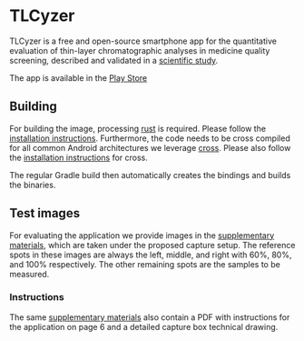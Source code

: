 # TLCyzer

TLCyzer is a free and open-source smartphone app for the quantitative evaluation of thin-layer chromatographic analyses in medicine quality screening, described and validated in a [scientific study](https://doi.org/10.1038/s41598-022-17527-y).

The app is available in the [Play Store](https://play.google.com/store/apps/details?id=de.uni.tuebingen.tlceval)

## Building

For building the image, processing [rust](https://www.rust-lang.org) is required. Please follow the [installation instructions](https://www.rust-lang.org/tools/install).
Furthermore, the code needs to be cross compiled for all common Android architectures we leverage [cross](https://github.com/cross-rs/cross).
Please also follow the [installation instructions](https://github.com/cross-rs/cross#dependencies) for cross.

The regular Gradle build then automatically creates the bindings and builds the binaries.

## Test images

For evaluating the application we provide images in the [supplementary materials](https://www.nature.com/articles/s41598-022-17527-y#Sec24), which are taken under the proposed capture setup.
The reference spots in these images are always the left, middle, and right with 60%, 80%, and 100% respectively.
The other remaining spots are the samples to be measured.

### Instructions 

The same [supplementary materials](https://www.nature.com/articles/s41598-022-17527-y#Sec24) also contain a PDF with instructions for the application on page 6 and a detailed capture box technical drawing.
